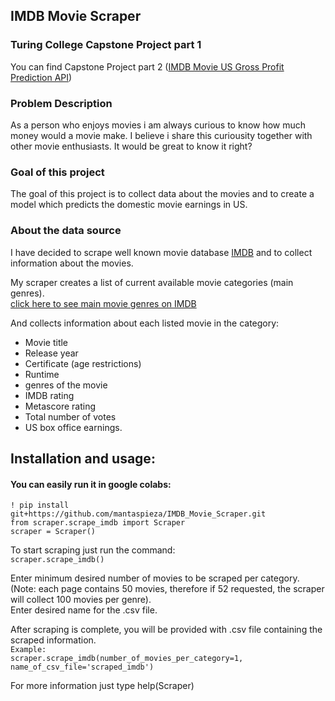 ## IMDB Movie Scraper

### Turing College Capstone Project part 1  

You can find Capstone Project part 2 ([IMDB Movie US Gross Profit Prediction API](https://github.com/mantaspieza/IMDB-gross-profit-prediction-api.git))

### Problem Description

As a person who enjoys movies i am always curious to know how much money would a movie make. I believe i share this curiousity together with other movie enthusiasts. It would be great to know it right?

### Goal of this project

The goal of this project is to collect data about the movies and to create a model which predicts the domestic movie earnings in US.

### About the data source

I have decided to scrape well known movie database [IMDB](https://www.imdb.com/?ref_=nv_home) and to collect information about the movies.

My scraper creates a list of current available movie categories (main genres).  
[click here to see main movie genres on IMDB](https://www.imdb.com/feature/genre/?ref_=nv_ch_gr)

And collects information about each listed movie in the category:
* Movie title
* Release year
* Certificate (age restrictions)
* Runtime
* genres of the movie
* IMDB rating
* Metascore rating
* Total number of votes
* US box office earnings.

## Installation and usage:    

#### You can easily run it in google colabs:  

`! pip install git+https://github.com/mantaspieza/IMDB_Movie_Scraper.git`  
`from scraper.scrape_imdb import Scraper`  
`scraper = Scraper()`  
  
To start scraping just run the command:   
`scraper.scrape_imdb()`

Enter minimum desired number of movies to be scraped per category. (Note: each page contains 50 movies, therefore if 52 requested, the scraper will collect 100 movies per genre).  
Enter desired name for the .csv file.

After scraping is complete, you will be provided with .csv file containing the scraped information.  
`Example:`  
``scraper.scrape_imdb(number_of_movies_per_category=1,
                    name_of_csv_file='scraped_imdb')``

For more information just type help(Scraper)


